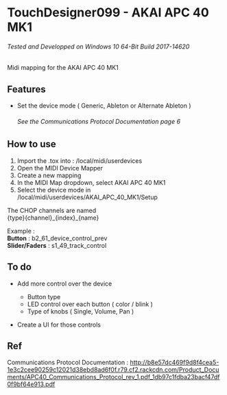 # TouchDesigner099 - AKAI APC 40 MK1
###### Tested and Developped on Windows 10 64-Bit Build 2017-14620
Midi mapping for the AKAI APC 40 MK1

## Features
- Set the device mode ( Generic, Ableton or Alternate Ableton )
     ###### See the Communications Protocol Documentation page 6
 

## How to use
1. Import the .tox into : /local/midi/userdevices
2. Open the MIDI Device Mapper
3. Create a new mapping
4. In the MIDI Map dropdown, select AKAI APC 40 MK1
5. Select the device mode in /local/midi/userdevices/AKAI_APC_40_MK1/Setup

The CHOP channels are named<br/>
{type}{channel}\_{index}\_{name}

Example :<br/>
**Button**         : b2_61_device_control_prev<br/>
**Slider/Faders**  : s1_49_track_control<br/>

## To do
- Add more control over the device 
  - Button type
  - LED control over each button ( color / blink )
  - Type of knobs ( Single, Volume, Pan ) 
  
- Create a UI for those controls

## Ref
Communications Protocol Documentation :
http://b8e57dc469f9d8f4cea5-1e3c2cee90259c12021d38ebd8ad6f0f.r79.cf2.rackcdn.com/Product_Documents/APC40_Communications_Protocol_rev_1.pdf_1db97c1fdba23bacf47df0f9bf64e913.pdf
